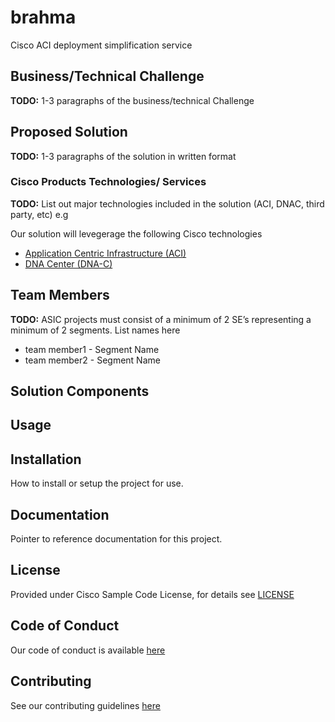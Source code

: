 # brahma

Cisco ACI deployment simplification service


## Business/Technical Challenge

**TODO:** 1-3 paragraphs of the business/technical Challenge

## Proposed Solution


**TODO:** 1-3 paragraphs of the solution in written format


### Cisco Products Technologies/ Services

**TODO:** List out major technologies included in the solution (ACI, DNAC, third party, etc) e.g

Our solution will levegerage the following Cisco technologies

* [Application Centric Infrastructure (ACI)](http://cisco.com/go/aci)
* [DNA Center (DNA-C)](http://cisco.com/go/dna)

## Team Members


**TODO:** ASIC projects must consist of a minimum of 2 SE’s
representing a minimum of 2 segments. List names here

* team member1 <email> - Segment Name
* team member2 <email> - Segment Name


## Solution Components


<!-- This does not need to be completed during the initial submission phase  

Provide a brief overview of the components involved with this project. e.g Python /  -->


## Usage

<!-- This does not need to be completed during the initial submission phase  

Provide a brief overview of how to use the solution  -->



## Installation

How to install or setup the project for use.


## Documentation

Pointer to reference documentation for this project.


## License

Provided under Cisco Sample Code License, for details see [LICENSE](./LICENSE.md)

## Code of Conduct

Our code of conduct is available [here](./CODE_OF_CONDUCT.md)

## Contributing

See our contributing guidelines [here](./CONTRIBUTING.md)
